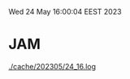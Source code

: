 Wed 24 May 16:00:04 EEST 2023
# JAM
<a href='./cache/202305/24_16.log'>./cache/202305/24_16.log</a>
